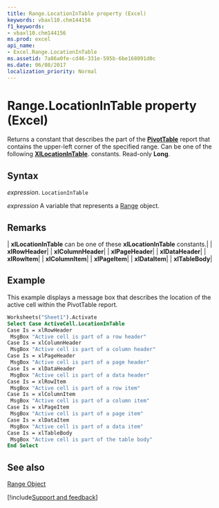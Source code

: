 ```yaml
---
title: Range.LocationInTable property (Excel)
keywords: vbaxl10.chm144156
f1_keywords:
- vbaxl10.chm144156
ms.prod: excel
api_name:
- Excel.Range.LocationInTable
ms.assetid: 7a86a0fe-cd46-331e-595b-6be168091d0c
ms.date: 06/08/2017
localization_priority: Normal
---
```



# Range.LocationInTable property (Excel)

Returns a constant that describes the part of the  **[PivotTable](Excel.PivotTable.md)** report that contains the upper-left corner of the specified range. Can be one of the following **[XlLocationInTable](Excel.XlLocationInTable.md)**. constants. Read-only **Long**.


## Syntax

_expression_. `LocationInTable`

_expression_ A variable that represents a [Range](excel.range-graph-property.md) object.


## Remarks





| **xlLocationInTable** can be one of these **xlLocationInTable** constants.|
| **xlRowHeader**|
| **xlColumnHeader**|
| **xlPageHeader**|
| **xlDataHeader**|
| **xlRowItem**|
| **xlColumnItem**|
| **xlPageItem**|
| **xlDataItem**|
| **xlTableBody**|

## Example

This example displays a message box that describes the location of the active cell within the PivotTable report.


```vb
Worksheets("Sheet1").Activate 
Select Case ActiveCell.LocationInTable 
Case Is = xlRowHeader 
 MsgBox "Active cell is part of a row header" 
Case Is = xlColumnHeader 
 MsgBox "Active cell is part of a column header" 
Case Is = xlPageHeader 
 MsgBox "Active cell is part of a page header" 
Case Is = xlDataHeader 
 MsgBox "Active cell is part of a data header" 
Case Is = xlRowItem 
 MsgBox "Active cell is part of a row item" 
Case Is = xlColumnItem 
 MsgBox "Active cell is part of a column item" 
Case Is = xlPageItem 
 MsgBox "Active cell is part of a page item" 
Case Is = xlDataItem 
 MsgBox "Active cell is part of a data item" 
Case Is = xlTableBody 
 MsgBox "Active cell is part of the table body" 
End Select
```


## See also


[Range Object](Excel.Range(object).md)

[!include[Support and feedback](~/includes/feedback-boilerplate.md)]